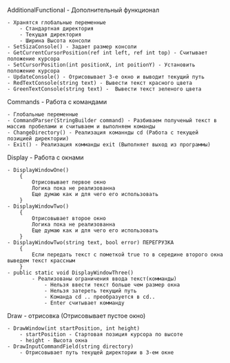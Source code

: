 ﻿AdditionalFunctional - Дополнительный функционал

	- Хранятся глобальные переменные
		- Стандартная директория
		- Текущая директория
		- Ширина Высота консоли
	- SetSizaConsole() - Задает размер консоли
	- GetCurrentCursorPosition(ref int left, ref int top) - Считывает положение курсора
	- SetCursorPosition(int positionX, int poitionY) - Установить положение курсора
	- UpdateConsole() - Отрисовывает 3-е окно и выводит текущий путь
	- RedTextConsole(string text) - Вывести текст красного цвета
	- GreenTextConsole(string text) -  Вывести текст зеленого цвета

Commands - Работа с командами

	- Глобальные переменные
	- CommandParser(StringBuilder command) - Разбиваем полученый текст в массив пробелами и считываем и выполняем команды
	- ChangeDirectory() - Реализация команнды cd (Работа с текущей позицией директории)
	- Exit() - Реализация комманды exit (Выполняет выход из программы)

Display - Работа с окнами

	- DisplayWindowOne() 
		{
			Отрисовывает первое окно
			Логика пока не реализованна
			Еще думаю как и для чего его использовать
		}
	- DisplayWindowTwo() 
		{
			Отрисовывает второе окно
			Логика пока не реализованна
			Еще думаю как и для чего его использовать
		}
	- DisplayWindowTwo(string text, bool error) ПЕРЕГРУЗКА
		{
			Если передать текст с пометкой true то в середине второго окна выведем текст крассным
		}
	- public static void DisplayWindowThree()
			- Реализованы ограничения ввода текст(комманды)
				- Нельзя ввести текст больше чем размер окна
				- Нельзя затереть текущий путь
				- Команда cd .. преобразуется в cd..
				- Enter считывает комманду

Draw - отрисовка (Отрисовывает пустое окно)

	- DrawWindow(int startPosition, int height)
		- startPosition - Стартовая позиция курсора по высоте
		- height - Высота окна
	- DrawInputCommandField(string directory)
		- Отрисовывает путь текущей директории в 3-ем окне
	